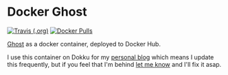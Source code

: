 # Docker Ghost

[![Travis (.org)](https://img.shields.io/travis/blockloop/docker-ghost.svg)](https://travis-ci.org/blockloop/docker-ghost/builds)
[![Docker Pulls](https://img.shields.io/docker/pulls/blockloop/ghost.svg?style=flat-square)](https://hub.docker.com/r/blockloop/ghost/)

[Ghost](https://ghost.org) as a docker container, deployed to Docker Hub.

I use this container on Dokku for my [personal blog](https://blockloop.io)
which means I update this frequently, but if you feel that I'm behind
[let me know](https://github.com/blockloop/docker-ghost/issues/new)
and I'll fix it asap.
